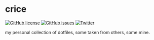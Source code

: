 # crice
[![GitHub license](https://img.shields.io/github/license/charlie39/crice)](https://github.com/charlie39/crice)
[![GitHub issues](https://img.shields.io/github/issues/charlie39/crice)](https://github.com/charlie39/crice/issues)
[![Twitter](https://img.shields.io/twitter/url?style=social&url=https%3A%2F%2Fgithub.com%2Fcharlie39%2Fcrice)](https://twitter.com/intent/tweet?text=Wow:&url=https%3A%2F%2Fgithub.com%2Fcharlie39%2Fcrice)

my personal collection of dotfiles, some taken from others, some mine.

